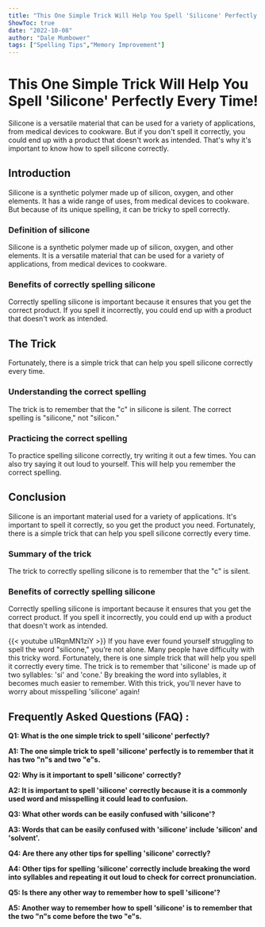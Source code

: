 ```yaml
---
title: "This One Simple Trick Will Help You Spell 'Silicone' Perfectly Every Time!"
ShowToc: true 
date: "2022-10-08"
author: "Dale Mumbower" 
tags: ["Spelling Tips","Memory Improvement"]
---
```

# This One Simple Trick Will Help You Spell 'Silicone' Perfectly Every Time!

Silicone is a versatile material that can be used for a variety of applications, from medical devices to cookware. But if you don't spell it correctly, you could end up with a product that doesn't work as intended. That's why it's important to know how to spell silicone correctly.

## Introduction

Silicone is a synthetic polymer made up of silicon, oxygen, and other elements. It has a wide range of uses, from medical devices to cookware. But because of its unique spelling, it can be tricky to spell correctly.

### Definition of silicone

Silicone is a synthetic polymer made up of silicon, oxygen, and other elements. It is a versatile material that can be used for a variety of applications, from medical devices to cookware.

### Benefits of correctly spelling silicone

Correctly spelling silicone is important because it ensures that you get the correct product. If you spell it incorrectly, you could end up with a product that doesn't work as intended.

## The Trick

Fortunately, there is a simple trick that can help you spell silicone correctly every time.

### Understanding the correct spelling

The trick is to remember that the "c" in silicone is silent. The correct spelling is "silicone," not "silicon."

### Practicing the correct spelling

To practice spelling silicone correctly, try writing it out a few times. You can also try saying it out loud to yourself. This will help you remember the correct spelling.

## Conclusion

Silicone is an important material used for a variety of applications. It's important to spell it correctly, so you get the product you need. Fortunately, there is a simple trick that can help you spell silicone correctly every time.

### Summary of the trick

The trick to correctly spelling silicone is to remember that the "c" is silent.

### Benefits of correctly spelling silicone

Correctly spelling silicone is important because it ensures that you get the correct product. If you spell it incorrectly, you could end up with a product that doesn't work as intended.

{{< youtube u1RqnMN1ziY >}} 
If you have ever found yourself struggling to spell the word "silicone," you’re not alone. Many people have difficulty with this tricky word. Fortunately, there is one simple trick that will help you spell it correctly every time. The trick is to remember that 'silicone' is made up of two syllables: 'si' and 'cone.' By breaking the word into syllables, it becomes much easier to remember. With this trick, you'll never have to worry about misspelling 'silicone' again!

## Frequently Asked Questions (FAQ) :
**Q1: What is the one simple trick to spell 'silicone' perfectly?**

**A1: The one simple trick to spell 'silicone' perfectly is to remember that it has two "n"s and two "e"s.**

**Q2: Why is it important to spell 'silicone' correctly?**

**A2: It is important to spell 'silicone' correctly because it is a commonly used word and misspelling it could lead to confusion.**

**Q3: What other words can be easily confused with 'silicone'?**

**A3: Words that can be easily confused with 'silicone' include 'silicon' and 'solvent'.**

**Q4: Are there any other tips for spelling 'silicone' correctly?**

**A4: Other tips for spelling 'silicone' correctly include breaking the word into syllables and repeating it out loud to check for correct pronunciation.**

**Q5: Is there any other way to remember how to spell 'silicone'?**

**A5: Another way to remember how to spell 'silicone' is to remember that the two "n"s come before the two "e"s.**





